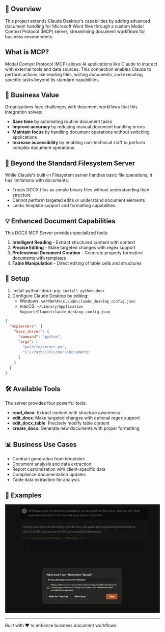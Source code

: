 ## 🚀 Overview

This project extends Claude Desktop's capabilities by adding advanced document handling for Microsoft Word files through a custom Model Context Protocol (MCP) server, streamlining document workflows for business environments.

## What is MCP?

Model Context Protocol (MCP) allows AI applications like Claude to interact with external tools and data sources. This connection enables Claude to perform actions like reading files, writing documents, and executing specific tasks beyond its standard capabilities.

## 🏢 Business Value

Organizations face challenges with document workflows that this integration solves:

- **Save time** by automating routine document tasks
- **Improve accuracy** by reducing manual document handling errors
- **Maintain focus** by handling document operations without switching applications
- **Increase accessibility** by enabling non-technical staff to perform complex document operations

## 📄 Beyond the Standard Filesystem Server

While Claude's built-in Filesystem server handles basic file operations, it has limitations with documents:

- Treats DOCX files as simple binary files without understanding their structure
- Cannot perform targeted edits or understand document elements
- Lacks template support and formatting capabilities

## 💡 Enhanced Document Capabilities

This DOCX MCP Server provides specialized tools:

1. **Intelligent Reading** - Extract structured content with context
2. **Precise Editing** - Make targeted changes with regex support
3. **Professional Document Creation** - Generate properly formatted documents with templates
4. **Table Manipulation** - Direct editing of table cells and structures

## 🔧 Setup

1. Install python-docx: `pip install python-docx`
2. Configure Claude Desktop by editing:
   - Windows: `%APPDATA%\Claude\claude_desktop_config.json`
   - macOS: `~/Library/Application Support/Claude/claude_desktop_config.json`

```json
{
  "mcpServers": {
    "docx_server": {
      "command": "python",
      "args": [
        "path/to/server.py",
        "C:\\Path\\To\\Your\\Documents"
      ]
    }
  }
}
```

## 🛠️ Available Tools

The server provides four powerful tools:

- **read_docx**: Extract content with structure awareness
- **edit_docx**: Make targeted changes with optional regex support
- **edit_docx_table**: Precisely modify table content
- **create_docx**: Generate new documents with proper formatting

## 📊 Business Use Cases

- Contract generation from templates
- Document analysis and data extraction
- Report customization with client-specific data
- Compliance documentation updates
- Table data extraction for analysis

## 📸 Examples

![Claude working with DOCX](111.png)

---

Built with ❤️ to enhance business document workflows
